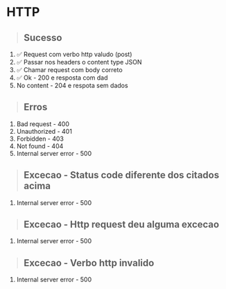 # HTTP

> ## Sucesso
1. ✅ Request com verbo http valudo (post)
2. ✅ Passar nos headers o content type JSON
3. ✅ Chamar request com body correto
4. ✅ Ok - 200 e resposta com dad
5. No content - 204 e respota sem dados

> ## Erros
1. Bad request - 400
2. Unauthorized - 401
3. Forbidden - 403
4. Not found - 404
5. Internal server error - 500

> ## Excecao - Status code diferente dos citados acima
1. Internal server error - 500

> ## Excecao - Http request deu alguma excecao
1. Internal server error - 500

> ## Excecao - Verbo http invalido
1. Internal server error - 500